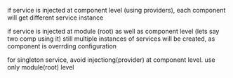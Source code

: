if service is injected at component level (using providers), each component will get different service instance  

if service is injected at module (root) as well as component level (lets say two comp using it)
still multiple instances of services will be created, as component is overrding configuration

for singleton service, avoid injectiong(provider) at component level. use only module(root) level  
